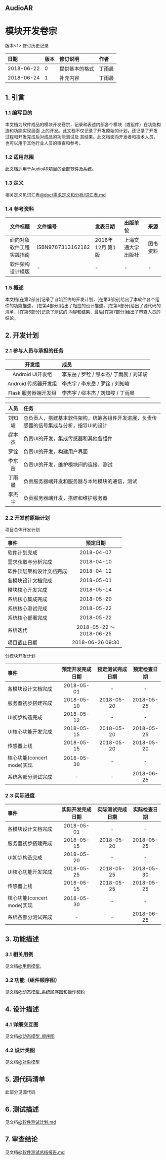 ## AudioAR
# 模块开发卷宗

版本<1>
修订历史记录

|日期|版本|修订说明|作者|
|:-|:-|:-|:-|
|2018-06-22|0|提供基本的格式|丁雨晨|
|2018-06-24|1|补充内容|丁雨晨|

## 1. 引言

### 1.1 编写目的
本文档为软件成品的模块开发卷宗，记录和表述内部各个模块（或组件）在功能构造和功能实现层面
上的开发。此文档不仅记录了开发原始的计划，还记录了开发过程和开发完成后对成品的功能测试及
其结果。此文档面向开发者和技术人员，也可以用于其他行业人员的审查和参考。

### 1.2 适用范围
此文档适用于AudioAR项目的全部软件及系统。

### 1.3 定义
相关定义见词汇表[@doc/需求定义和分析/词汇表.md](/需求定义和分析/词汇表.md)

### 1.4 参考资料
|文件标题|文件编号|发表日期|出版单位|来源|
|:-:|:-|:-|:-|:-|
|面向对象软件工程实践指南|ISBN9787313162182|2016年 12月 第1版|上海交通大学出版社|图书资料|
|软件架构设计模版|-|-|-|-|课程资料|

### 1.5 概述
本文档[在第2部分]记录了自始至终的开发计划，[在第3部分]给出了本软件各个组件的功能描述，
[在第4部分]给出了相应的设计描述，[在第5部分]给出了源代码的清单，[在第6部分]记录了测试的
内容和结果，最后[在第7部分]给出了审查人员的结论。

## 2. 开发计划

### 2.1 参与人员与承担的任务
|开发组|成员|
|:-:|:-|
|Android UI开发组| 李东岳 / 罗铨 / 缪本杰/ 丁雨晨 / 刘知峻 |
|Android 传感器开发组| 李杰宇 / 李东岳 / 罗铨 / 刘知峻 |
|Flask 服务器端开发组|李杰宇 / 缪本杰 / 刘知峻 / 丁雨晨 |

|人员|任务|
|:-:|:-|
|刘知峻|总负责人，搭建基本软件架构，统筹各组件开发进展，负责传感器的信号集成与分析，指导UI的设计|
|缪本杰|负责UI的开发，集成传感器和其他各组件|
|罗铨|负责UI的开发，构建用户界面|
|李东岳|负责UI的开发，维护模块间的连接，测试|
|丁雨晨|负责服务器端开发和服务器与本地模块的通信，测试|
|李杰宇|负责服务器端开发，搭建和维护服务器|

### 2.2 开发前原始计划
项目总体开发计划

|事件|预定日期|
|:-|:-:|
|软件计划完成|2018-04-07|
|需求获取与分析完成|2018-04-10|
|软件顶层架构设计文档完成|2018-04-12|
|各模块设计文档完成|2018-05-01|
|模块核心开发完成|2018-05-14|
|系统核心集成完成|2018-05-20|
|系统核心测试完成|2018-05-22|
|系统核心部署完成|2018-05-22|
|系统迭代|2018-05-22 ～<br> 2018-06-25|
|项目截止日期|2018-06-26 09:30|

分模块开发计划

|事件|预定开发完成日期|预定测试完成日期|预定检查日期|
|:-|:-:|:-:|:-:|
|各模块设计文档完成|2018-05-01|-|-|
|服务器初步搭建完成|2018-05-10|2018-05-20|2018-05-25|
|UI初步构造完成|2018-05-12|-|-|
|UI核心功能开发完成|2018-05-15|2018-05-20|2018-05-25|
|传感器上线|2018-05-15|2018-05-20|2018-05-20|
|核心功能(concert mode)实现|2018-05-30|-|-|
|系统各部分测试完成|-|-|2018-06-25|

### 2.3 实际进度
|事件|实际开发完成日期|实际测试完成日期|实际检查日期|
|:-|:-:|:-:|:-:|
|各模块设计文档完成|2018-05-01|-|-|
|服务器初步搭建完成|2018-05-15|2018-05-20|2018-05-25|
|UI初步构造完成|2018-05-20|-|-|
|UI核心功能开发完成|2018-05-25|2018-05-25|2018-05-30|
|传感器上线|2018-05-15|2018-05-25|2018-05-25|
|核心功能(concert mode)实现|2018-05-30|-|-|
|系统各部分测试完成|-|-|2018-06-25|

## 3. 功能描述

### 3.1 相关用例
见文档[@用例模型](../需求定义和分析/用例模型.md)。

### 3.2 功能（组件顺序图）
见文档[@动态模型_系统顺序图和操作契约](../需求定义和分析/系统顺序图与操作契约/动态模型_系统顺序图和操作契约.md)

## 4. 设计描述

### 4.1 详细交互图
见文档[@动态模型_顺序图](../需求定义和分析/动态模型.md)

### 4.2 设计类图
见文档[@对象模型](../需求定义和分析/对象模型.md)

## 5. 源代码清单
此部分见源代码

## 6. 测试描述
见文档[@软件测试计划.md](../测试/软件测试计划.md#4-测试用例)

## 7. 审查结论
见文档[@软件测试总结报告.md](../测试/软件测试总结报告.md#5-综合评价)
